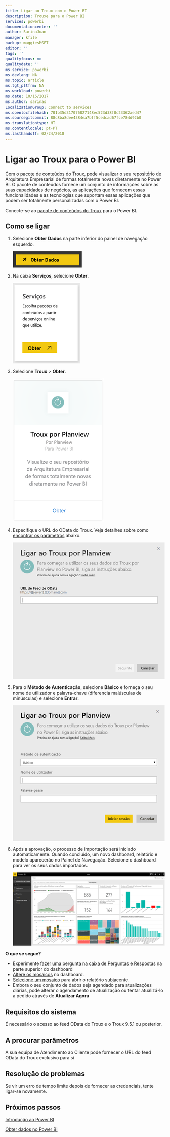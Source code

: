 ```yaml
---
title: Ligar ao Troux com o Power BI
description: Trouxe para o Power BI
services: powerbi
documentationcenter: ''
author: SarinaJoan
manager: kfile
backup: maggiesMSFT
editor: ''
tags: ''
qualityfocus: no
qualitydate: ''
ms.service: powerbi
ms.devlang: NA
ms.topic: article
ms.tgt_pltfrm: NA
ms.workload: powerbi
ms.date: 10/16/2017
ms.author: sarinas
LocalizationGroup: Connect to services
ms.openlocfilehash: 701b35d317076827148ec523d38f0c23362aed47
ms.sourcegitcommit: 88c8ba8dee4384ea7bff5cedcad67fce784d92b0
ms.translationtype: HT
ms.contentlocale: pt-PT
ms.lasthandoff: 02/24/2018
---
```

# <a name="connect-to-troux-for-power-bi"></a>Ligar ao Troux para o Power BI
Com o pacote de conteúdos do Troux, pode visualizar o seu repositório de Arquitetura Empresarial de formas totalmente novas diretamente no Power BI. O pacote de conteúdos fornece um conjunto de informações sobre as suas capacidades de negócios, as aplicações que fornecem essas funcionalidades e as tecnologias que suportam essas aplicações que podem ser totalmente personalizadas com o Power BI.

Conecte-se ao [pacote de conteúdos do Troux](https://app.powerbi.com/getdata/services/troux) para o Power BI.

## <a name="how-to-connect"></a>Como se ligar
1. Selecione **Obter Dados** na parte inferior do painel de navegação esquerdo.
   
   ![](media/service-connect-to-troux/getdata.png)
2. Na caixa **Serviços**, selecione **Obter**.
   
   ![](media/service-connect-to-troux/services.png)
3. Selecione **Troux** \> **Obter**.
   
   ![](media/service-connect-to-troux/troux.png)
4. Especifique o URL do OData do Troux. Veja detalhes sobre como [encontrar os parâmetros](#FindingParams) abaixo.
   
   ![](media/service-connect-to-troux/params.png)
5. Para o **Método de Autenticação**, selecione **Básico** e forneça o seu nome de utilizador e palavra-chave (diferencia maiúsculas de minúsculas) e selecione **Entrar**.
   
    ![](media/service-connect-to-troux/creds.png)
6. Após a aprovação, o processo de importação será iniciado automaticamente. Quando concluído, um novo dashboard, relatório e modelo aparecerão no Painel de Navegação. Selecione o dashboard para ver os seus dados importados.
   
     ![](media/service-connect-to-troux/dashboard.png)

**O que se segue?**

* Experimente [fazer uma pergunta na caixa de Perguntas e Respostas](power-bi-q-and-a.md) na parte superior do dashboard
* [Altere os mosaicos](service-dashboard-edit-tile.md) no dashboard.
* [Selecione um mosaico](service-dashboard-tiles.md) para abrir o relatório subjacente.
* Embora o seu conjunto de dados seja agendado para atualizações diárias, pode alterar o agendamento de atualização ou tentar atualizá-lo a pedido através de **Atualizar Agora**

## <a name="system-requirements"></a>Requisitos do sistema
É necessário o acesso ao feed OData do Troux e o Troux 9.5.1 ou posterior.

<a name="FindingParams"></a>

## <a name="finding-parameters"></a>A procurar parâmetros
A sua equipa de Atendimento ao Cliente pode fornecer o URL do feed OData do Troux exclusivo para si

## <a name="troubleshooting"></a>Resolução de problemas
Se vir um erro de tempo limite depois de fornecer as credenciais, tente ligar-se novamente.

## <a name="next-steps"></a>Próximos passos
[Introdução ao Power BI](service-get-started.md)

[Obter dados no Power BI](service-get-data.md)

